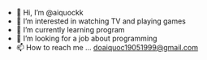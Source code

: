 - 👋 Hi, I’m @aiquockk
- 👀 I’m interested in watching TV and playing games
- 🌱 I’m currently learning program
- 💞️ I’m looking for a job about programming
- 📫 How to reach me ...
doaiquoc19051999@gmail.com
<!---
aiquockk/aiquockk is a ✨ special ✨ repository because its `README.md` (this file) appears on your GitHub profile.
You can click the Preview link to take a look at your changes.
--->

